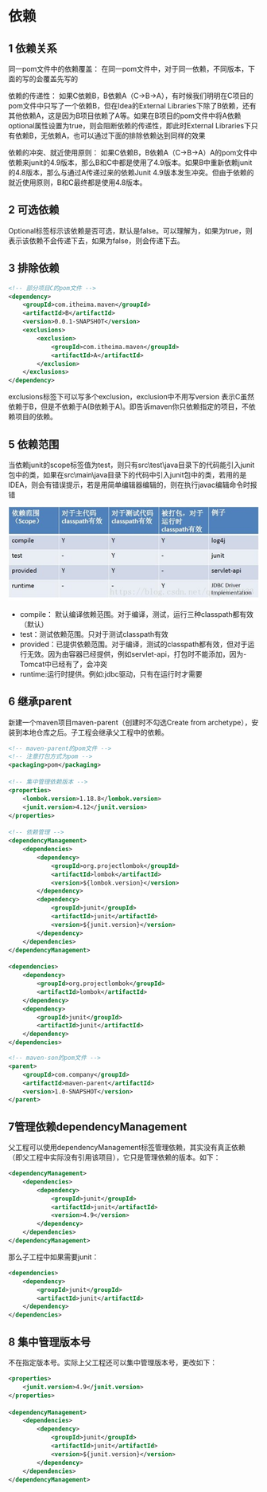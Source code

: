 # 依赖

## 1 依赖关系

同一pom文件中的依赖覆盖：
在同一pom文件中，对于同一依赖，不同版本，下面的写的会覆盖先写的

依赖的传递性：
如果C依赖B，B依赖A（C->B->A），有时候我们明明在C项目的pom文件中只写了一个依赖B，但在Idea的External Libraries下除了B依赖，还有其他依赖A，这是因为B项目依赖了A等。如果在B项目的pom文件中将A依赖optional属性设置为true，则会阻断依赖的传递性，即此时External Libraries下只有依赖B，无依赖A，也可以通过下面的排除依赖达到同样的效果

依赖的冲突、就近使用原则：
如果C依赖B，B依赖A（C->B->A）A的pom文件中依赖来junit的4.9版本，那么B和C中都是使用了4.9版本。如果B中重新依赖junit的4.8版本，那么与通过A传递过来的依赖Junit 4.9版本发生冲突。但由于依赖的就近使用原则，B和C最终都是使用4.8版本。

## 2 可选依赖

Optional标签标示该依赖是否可选，默认是false。可以理解为，如果为true，则表示该依赖不会传递下去，如果为false，则会传递下去。

## 3 排除依赖

```xml
<!-- 部分项目C的pom文件 -->
<dependency>
    <groupId>com.itheima.maven</groupId>
    <artifactId>B</artifactId>
    <version>0.0.1-SNAPSHOT</version>
    <exclusions>
        <exclusion>
            <groupId>com.itheima.maven</groupId>
            <artifactId>A</artifactId>
        </exclusion>
    </exclusions>
</dependency>
```

exclusions标签下可以写多个exclusion，exclusion中不用写version
表示C虽然依赖于B，但是不依赖于A(B依赖于A)。即告诉maven你只依赖指定的项目，不依赖项目的依赖。

## 5 依赖范围

当依赖junit的scope标签值为test，则只有src\test\java目录下的代码能引入junit包中的类，如果在src\main\java目录下的代码中引入junit包中的类，若用的是IDEA，则会有错误提示，若是用简单编辑器编辑的，则在执行javac编辑命令时报错

![01](images/01.jpg)

- compile： 默认编译依赖范围。对于编译，测试，运行三种classpath都有效（默认）
- test：测试依赖范围。只对于测试classpath有效
- provided：已提供依赖范围。对于编译，测试的classpath都有效，但对于运行无效。因为由容器已经提供，例如servlet-api，打包时不能添加，因为- Tomcat中已经有了，会冲突
- runtime:运行时提供。例如:jdbc驱动，只有在运行时才需要

## 6 继承parent

新建一个maven项目maven-parent（创建时不勾选Create from archetype），安装到本地仓库之后。子工程会继承父工程中的依赖。

```xml
<!-- maven-parent的pom文件 -->
<!-- 注意打包方式为pom -->
<packaging>pom</packaging>

<!-- 集中管理依赖版本 -->
<properties>
    <lombok.version>1.18.8</lombok.version>
    <junit.version>4.12</junit.version>
</properties>

<!-- 依赖管理 -->
<dependencyManagement>
    <dependencies>
        <dependency>
            <groupId>org.projectlombok</groupId>
            <artifactId>lombok</artifactId>
            <version>${lombok.version}</version>
        </dependency>
        <dependency>
            <groupId>junit</groupId>
            <artifactId>junit</artifactId>
            <version>${junit.version}</version>
        </dependency>
    </dependencies>
</dependencyManagement>

<dependencies>
    <dependency>
        <groupId>org.projectlombok</groupId>
        <artifactId>lombok</artifactId>
    </dependency>
    <dependency>
        <groupId>junit</groupId>
        <artifactId>junit</artifactId>
    </dependency>
</dependencies>
```

```xml
<!-- maven-son的pom文件 -->
<parent>
    <groupId>com.company</groupId>
    <artifactId>maven-parent</artifactId>
    <version>1.0-SNAPSHOT</version>
</parent>
```

## 7管理依赖dependencyManagement

父工程可以使用dependencyManagement标签管理依赖，其实没有真正依赖（即父工程中实际没有引用该项目），它只是管理依赖的版本。如下：

```xml
<dependencyManagement>
    <dependencies>
        <dependency>
            <groupId>junit</groupId>
            <artifactId>junit</artifactId>
            <version>4.9</version>
        </dependency>
    </dependencies>
</dependencyManagement>
```

那么子工程中如果需要junit：

```xml
<dependencies>
    <dependency>
        <groupId>junit</groupId>
        <artifactId>junit</artifactId>
    </dependency>
</dependencies>
```

## 8 集中管理版本号

不在指定版本号。实际上父工程还可以集中管理版本号，更改如下：

```xml
<properties>
    <junit.version>4.9</junit.version>
</properties>
​
<dependencyManagement>
    <dependencies>
        <dependency>
            <groupId>junit</groupId>
            <artifactId>junit</artifactId>
            <version>${junit.version}</version>
        </dependency>
    </dependencies>
</dependencyManagement>
```


